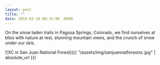 ```yaml
---
layout: post
title: ""
date: 2019-02-10 08:15:00 -0500
---
```


On the snow laden trails in Pagosa Springs, Colorado, we find ourselves at bliss with nature at rest, stunning mountain views, and the crunch of snow under our skis.

![XC in San Juan National Forest]({{ "/assets/img/sanjuannatforestxc.jpg" | absolute_url }})